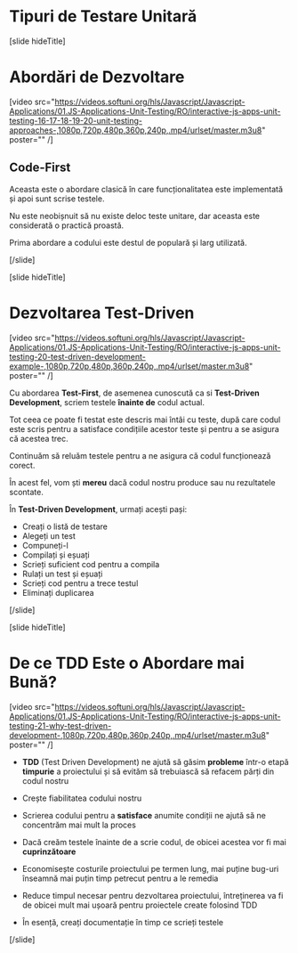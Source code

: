 # Tipuri de Testare Unitară

[slide hideTitle]

# Abordări de Dezvoltare

[video src="https://videos.softuni.org/hls/Javascript/Javascript-Applications/01.JS-Applications-Unit-Testing/RO/interactive-js-apps-unit-testing-16-17-18-19-20-unit-testing-approaches-,1080p,720p,480p,360p,240p,.mp4/urlset/master.m3u8" poster="" /]

## Code-First

Aceasta este o abordare clasică în care funcționalitatea este implementată și apoi sunt scrise testele.

Nu este neobișnuit să nu existe deloc teste unitare, dar aceasta este considerată o practică proastă.

Prima abordare a codului este destul de populară și larg utilizată.


[/slide]

[slide hideTitle]
# Dezvoltarea Test-Driven

[video src="https://videos.softuni.org/hls/Javascript/Javascript-Applications/01.JS-Applications-Unit-Testing/RO/interactive-js-apps-unit-testing-20-test-driven-development-example-,1080p,720p,480p,360p,240p,.mp4/urlset/master.m3u8" poster="" /]

Cu abordarea **Test-First**, de asemenea cunoscută ca si **Test-Driven Development**, scriem testele **înainte de** codul actual. 

Tot ceea ce poate fi testat este descris mai întâi cu teste, după care codul este scris pentru a satisface condițiile acestor teste și pentru a se asigura că acestea trec.

Continuăm să reluăm testele pentru a ne asigura că codul funcționează corect.

În acest fel, vom ști **mereu** dacă codul nostru produce sau nu rezultatele scontate.

În **Test-Driven Development**, urmați acești pași:

- Creați o listă de testare
- Alegeți un test
- Compuneți-l
- Compilați și eșuați
- Scrieți suficient cod pentru a compila
- Rulați un test și eșuați
- Scrieți cod pentru a trece testul
- Eliminați duplicarea

[/slide]

[slide hideTitle]
# De ce TDD Este o Abordare mai Bună?

[video src="https://videos.softuni.org/hls/Javascript/Javascript-Applications/01.JS-Applications-Unit-Testing/RO/interactive-js-apps-unit-testing-21-why-test-driven-development-,1080p,720p,480p,360p,240p,.mp4/urlset/master.m3u8" poster="" /]

- **TDD** (Test Driven Development) ne ajută să găsim **probleme** într-o etapă **timpurie** a proiectului și să evităm să trebuiască să refacem părți din codul nostru

- Crește fiabilitatea codului nostru

- Scrierea codului pentru a **satisface** anumite condiții ne ajută să ne concentrăm mai mult la proces

- Dacă creăm testele înainte de a scrie codul, de obicei acestea vor fi mai **cuprinzătoare**

- Economisește costurile proiectului pe termen lung, mai puține bug-uri înseamnă mai puțin timp petrecut pentru a le remedia

- Reduce timpul necesar pentru dezvoltarea proiectului, întreținerea va fi de obicei mult mai ușoară pentru proiectele create folosind TDD

- În esență, creați documentație în timp ce scrieți testele

[/slide]
